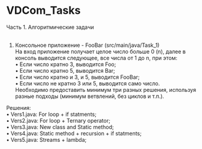 # VDCom_Tasks

Часть 1. Алгоритмические задачи<br/>
<br/>
1.	Консольное приложение - FooBar (src/main/java/Task_1)<br/>
На вход приложение получает целое число больше 0 (n), далее в консоль выводится следующее, все числа от 1 до n, при этом:<br/>
•	Если число кратно 3, выводится Foo;<br/>
•	Если число кратно 5, выводится Bar;<br/>
•	Если число кратно и 3, и 5, выводится FooBar;<br/>
•	Если число не кратно 3 или 5, выводится само число.<br/>
Необходимо предоставить минимум три разных решения, используя разные подходы (минимум ветвлений, без циклов и т.п.).<br/>

Решения:<br/>
• Vers1.java: For loop + if statments;<br/> 
• Vers2.java: For loop + Ternary operator;<br/>
• Vers3.java: New class and Static method;<br/>
• Vers4.java: Static method + recursion + if statments;<br/>
• Vers5.java: Streams + lambda;<br/>


